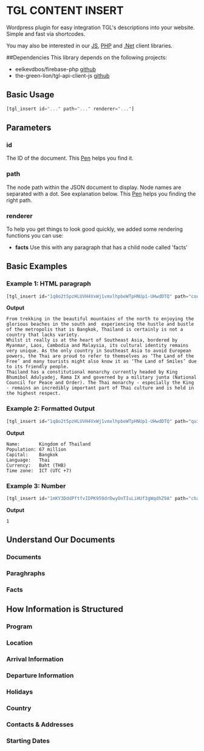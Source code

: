 TGL CONTENT INSERT
============

Wordpress plugin for easy integration TGL's descriptions into your website. Simple and fast via shortcodes.

You may also be interested in our [JS](https://github.com/the-green-lion/tgl-api-client-js), [PHP](https://github.com/the-green-lion/tgl-api-client-php) and [.Net](https://github.com/the-green-lion/tgl-api-client-csharp) client libraries.

##Dependencies
This library depends on the following projects:
- eelkevdbos/firebase-php [github](https://github.com/eelkevdbos/firebase-php/releases/tag/0.1.3)
- the-green-lion/tgl-api-client-js [github](https://github.com/the-green-lion/tgl-api-client-js)

## Basic Usage

```php
[tgl_insert id="..." path="..." renderer="..."]

```

## Parameters

### id
The ID of the document. This [Pen](http://codepen.io/thegreenlion/full/LbjdGj/) helps you find it.

### path
The node path within the JSON document to display. Node names are separated with a dot. See explanation below. This [Pen](http://codepen.io/thegreenlion/full/vyqeme/) helps you finding the right path.

### renderer
To help you get things to look good quickly, we added some rendering functions you can use:
- **facts**  Use this with any paragraph that has a child node called 'facts'

## Basic Examples
### Example 1: HTML paragraph
```javascript
[tgl_insert id="1q8o2t5pzHLUVH4VxWj1vmxlhpbeWTpHNUp1-UHwdDTQ" path="countryInformation.raw.contentHtml"]
```

**Output**
```
From trekking in the beautiful mountains of the north to enjoying the glorious beaches in the south and  experiencing the hustle and bustle of the metropolis that is Bangkok, Thailand is certainly is not a country that lacks variety.
Whilst it really is at the heart of Southeast Asia, bordered by Myanmar, Laos, Cambodia and Malaysia, its cultural identity remains very unique. As the only country in Southeast Asia to avoid European powers, the Thai are proud to refer to themselves as ‘The Land of the Free’ and many tourists might also know it as ‘The Land of Smiles’ due to its friendly people.
Thailand has a constitutional monarchy currently headed by King Bhumibol Adulyadej, Rama IX and governed by a military junta (National Council for Peace and Order). The Thai monarchy - especially the King - remains an incredibly important part of Thai culture and is held in the highest respect. 
```

### Example 2: Formatted Output

```javascript
[tgl_insert id="1q8o2t5pzHLUVH4VxWj1vmxlhpbeWTpHNUp1-UHwdDTQ" path="quickFacts" renderer="facts"]
```

**Output**
```
Name:		Kingdom of Thailand
Population:	67 million
Capital:	Bangkok
Language:	Thai
Currency:	Baht (THB)
Time zone:	ICT (UTC +7)
```

### Example 3: Number

```javascript
[tgl_insert id="1mKY3DddPftfvIDPK959drDwyOnTIuLiHUf3gWqdhZ9A" path="characteristics.physicalDemand.value"]
```

**Output**
```
1
```

## Understand Our Documents
### Documents

### Paraghraphs

### Facts

## How Information is Structured
### Program

### Location

### Arrival Information

### Departure Information

### Holidays

### Country

### Contacts & Addresses

### Starting Dates

### 
